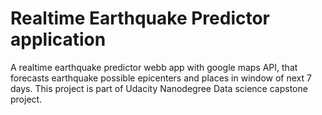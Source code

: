# Realtime Earthquake Predictor application 

A realtime earthquake predictor webb app with google maps API, that forecasts earthquake possible epicenters and places in window of next 7 days. This project is part of Udacity Nanodegree Data science capstone project. 
